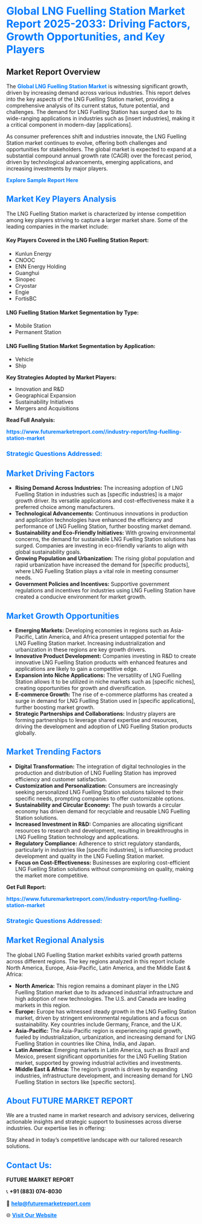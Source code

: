 <h1 style="color: #007BFF;">Global LNG Fuelling Station Market Report 2025-2033: Driving Factors, Growth Opportunities, and Key Players</h1>

<section id="overview">
<h2>Market Report Overview</h2>
<p>The <a href="https://www.futuremarketreport.com//industry-report/lng-fuelling-station-market" style="color: #007BFF; text-decoration: none;"><strong>Global LNG Fuelling Station Market</strong></a> is witnessing significant growth, driven by increasing demand across various industries. This report delves into the key aspects of the LNG Fuelling Station market, providing a comprehensive analysis of its current status, future potential, and challenges. The demand for LNG Fuelling Station has surged due to its wide-ranging applications in industries such as [insert industries], making it a critical component in modern-day [applications].</p>
<p>As consumer preferences shift and industries innovate, the LNG Fuelling Station market continues to evolve, offering both challenges and opportunities for stakeholders. The global market is expected to expand at a substantial compound annual growth rate (CAGR) over the forecast period, driven by technological advancements, emerging applications, and increasing investments by major players.</p>
</section>

<section id="overview">
<p><a href="https://www.futuremarketreport.com//request-sample/reportId=58044" style="color: #007BFF; text-decoration: none;"><strong>Explore Sample Report Here</strong></a></p>
</section>

<section id="key-players">
<h2 style="color: #007BFF;">Market Key Players Analysis</h2>
<p>The LNG Fuelling Station market is characterized by intense competition among key players striving to capture a larger market share. Some of the leading companies in the market include:</p>
<h4>Key Players Covered in the LNG Fuelling Station Report:</h4>
<ul><li>Kunlun Energy</li><li>CNOOC</li><li>ENN Energy Holding</li><li>Guanghui</li><li>Sinopec</li><li>Cryostar</li><li>Engie</li><li>FortisBC</li></ul>
<h4>LNG Fuelling Station Market Segmentation by Type:</h4>
<ul><li>Mobile Station</li><li>Permanent Station</li></ul>

<h4>LNG Fuelling Station Market Segmentation by Application:</h4>
<ul><li>Vehicle</li><li>Ship</li></ul>
<p><strong>Key Strategies Adopted by Market Players:</strong></p>
<ul>
<li>Innovation and R&D</li>
<li>Geographical Expansion</li>
<li>Sustainability Initiatives</li>
<li>Mergers and Acquisitions</li>
</ul>
</section>

<section>
<p><strong>Read Full Analysis: </strong></p><a href="https://www.futuremarketreport.com//industry-report/lng-fuelling-station-market" style="color: #007BFF; text-decoration: none;"><strong>https://www.futuremarketreport.com//industry-report/lng-fuelling-station-market</strong></a>
<h3 style="color: #007BFF;">Strategic Questions Addressed:</h3>
</section>

<section id="driving-factors">
<h2 style="color: #007BFF;">Market Driving Factors</h2>
<ul>
<li><strong>Rising Demand Across Industries:</strong> The increasing adoption of LNG Fuelling Station in industries such as [specific industries] is a major growth driver. Its versatile applications and cost-effectiveness make it a preferred choice among manufacturers.</li>
<li><strong>Technological Advancements:</strong> Continuous innovations in production and application technologies have enhanced the efficiency and performance of LNG Fuelling Station, further boosting market demand.</li>
<li><strong>Sustainability and Eco-Friendly Initiatives:</strong> With growing environmental concerns, the demand for sustainable LNG Fuelling Station solutions has surged. Companies are investing in eco-friendly variants to align with global sustainability goals.</li>
<li><strong>Growing Population and Urbanization:</strong> The rising global population and rapid urbanization have increased the demand for [specific products], where LNG Fuelling Station plays a vital role in meeting consumer needs.</li>
<li><strong>Government Policies and Incentives:</strong> Supportive government regulations and incentives for industries using LNG Fuelling Station have created a conducive environment for market growth.</li>
</ul>
</section>

<section id="growth-opportunities">
<h2 style="color: #007BFF;">Market Growth Opportunities</h2>
<ul>
<li><strong>Emerging Markets:</strong> Developing economies in regions such as Asia-Pacific, Latin America, and Africa present untapped potential for the LNG Fuelling Station market. Increasing industrialization and urbanization in these regions are key growth drivers.</li>
<li><strong>Innovative Product Development:</strong> Companies investing in R&D to create innovative LNG Fuelling Station products with enhanced features and applications are likely to gain a competitive edge.</li>
<li><strong>Expansion into Niche Applications:</strong> The versatility of LNG Fuelling Station allows it to be utilized in niche markets such as [specific niches], creating opportunities for growth and diversification.</li>
<li><strong>E-commerce Growth:</strong> The rise of e-commerce platforms has created a surge in demand for LNG Fuelling Station used in [specific applications], further boosting market growth.</li>
<li><strong>Strategic Partnerships and Collaborations:</strong> Industry players are forming partnerships to leverage shared expertise and resources, driving the development and adoption of LNG Fuelling Station products globally.</li>
</ul>
</section>

<section id="trending-factors">
<h2 style="color: #007BFF;">Market Trending Factors</h2>
<ul>
<li><strong>Digital Transformation:</strong> The integration of digital technologies in the production and distribution of LNG Fuelling Station has improved efficiency and customer satisfaction.</li>
<li><strong>Customization and Personalization:</strong> Consumers are increasingly seeking personalized LNG Fuelling Station solutions tailored to their specific needs, prompting companies to offer customizable options.</li>
<li><strong>Sustainability and Circular Economy:</strong> The push towards a circular economy has driven demand for recyclable and reusable LNG Fuelling Station solutions.</li>
<li><strong>Increased Investment in R&D:</strong> Companies are allocating significant resources to research and development, resulting in breakthroughs in LNG Fuelling Station technology and applications.</li>
<li><strong>Regulatory Compliance:</strong> Adherence to strict regulatory standards, particularly in industries like [specific industries], is influencing product development and quality in the LNG Fuelling Station market.</li>
<li><strong>Focus on Cost-Effectiveness:</strong> Businesses are exploring cost-efficient LNG Fuelling Station solutions without compromising on quality, making the market more competitive.</li>
</ul>
</section>

<section>
<p><strong>Get Full Report: </strong></p><a href="https://www.futuremarketreport.com//industry-report/lng-fuelling-station-market" style="color: #007BFF; text-decoration: none;"><strong>https://www.futuremarketreport.com//industry-report/lng-fuelling-station-market</strong></a>
<h3 style="color: #007BFF;">Strategic Questions Addressed:</h3>
</section>


<section id="regional-analysis">
<h2 style="color: #007BFF;">Market Regional Analysis</h2>
<p>The global LNG Fuelling Station market exhibits varied growth patterns across different regions. The key regions analyzed in this report include North America, Europe, Asia-Pacific, Latin America, and the Middle East & Africa:</p>
<ul>
<li><strong>North America:</strong> This region remains a dominant player in the LNG Fuelling Station market due to its advanced industrial infrastructure and high adoption of new technologies. The U.S. and Canada are leading markets in this region.</li>
<li><strong>Europe:</strong> Europe has witnessed steady growth in the LNG Fuelling Station market, driven by stringent environmental regulations and a focus on sustainability. Key countries include Germany, France, and the U.K.</li>
<li><strong>Asia-Pacific:</strong> The Asia-Pacific region is experiencing rapid growth, fueled by industrialization, urbanization, and increasing demand for LNG Fuelling Station in countries like China, India, and Japan.</li>
<li><strong>Latin America:</strong> Emerging markets in Latin America, such as Brazil and Mexico, present significant opportunities for the LNG Fuelling Station market, supported by growing industrial activities and investments.</li>
<li><strong>Middle East & Africa:</strong> The region’s growth is driven by expanding industries, infrastructure development, and increasing demand for LNG Fuelling Station in sectors like [specific sectors].</li>
</ul>
</section>

<footer>
<h2 style="color: #007BFF;">About FUTURE MARKET REPORT</h2>
<p>We are a trusted name in market research and advisory services, delivering actionable insights and strategic support to businesses across diverse industries. Our expertise lies in offering:</p>

<p>Stay ahead in today’s competitive landscape with our tailored research solutions.</p>

<h2 style="color: #007BFF;">Contact Us:</h2>
<p><strong>FUTURE MARKET REPORT</strong></p>
<p>📞 <strong>+91 (883) 074-8030</strong></p>
<p>📧 <strong><a href="mailto:help@futuremarketreport.com" style="color: #007BFF;">help@futuremarketreport.com</a></strong></p>
<p>🌐 <strong><a href="https://www.futuremarketreport.com/" style="color: #007BFF;">Visit Our Website</a></strong></p>
</footer>